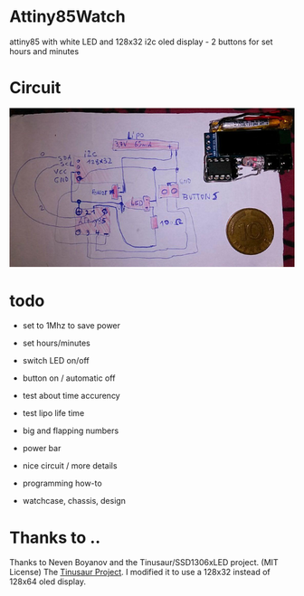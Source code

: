 # Attiny85Watch

attiny85 with white LED and 128x32 i2c oled display - 2 buttons for set hours and minutes

# Circuit

![Circuit](img/circuit.jpg)

# todo

- set to 1Mhz to save power
- set hours/minutes
- switch LED on/off
- button on / automatic off

- test about time accurency
- test lipo life time
- big and flapping numbers
- power bar
- nice circuit / more details
- programming how-to
- watchcase, chassis, design

# Thanks to ..

Thanks to Neven Boyanov and the Tinusaur/SSD1306xLED project. (MIT License)
The [Tinusaur Project](http://tinusaur.org). I modified it to use a
128x32 instead of 128x64 oled display.
